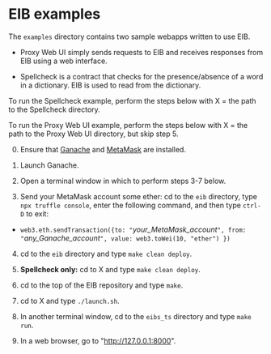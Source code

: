 # EIB examples

The `examples` directory contains two sample webapps written to use EIB.

* Proxy Web UI simply sends requests to EIB and receives responses from EIB using a web interface.

* Spellcheck is a contract that checks for the presence/absence of a word in a dictionary.  EIB is used
  to read from the dictionary.

To run the Spellcheck example, perform the steps below with X = the path to the Spellcheck directory.

To run the Proxy Web UI example, perform the steps below with X = the path to the Proxy Web UI
directory, but skip step 5.

0. Ensure that [Ganache](https://truffleframework.com/ganache) and [MetaMask](https://metamask.io/) are
   installed.

1. Launch Ganache.

2. Open a terminal window in which to perform steps 3-7 below.

3. Send your MetaMask account some ether: cd to the `eib` directory, type `npx truffle console`, enter
   the following command, and then type `ctrl-D` to exit:

  * `web3.eth.sendTransaction({to: "`*your_MetaMask_account*`", from: "`*any_Ganache_account*`", value: web3.toWei(10, "ether") })`

4. cd to the `eib` directory and type `make clean deploy`.

5. **Spellcheck only:** cd to X and type `make clean deploy`.

6. cd to the top of the EIB repository and type `make`.

7. cd to X and type `./launch.sh`.

8. In another terminal window, cd to the `eibs_ts` directory and type `make run`.

9. In a web browser, go to "<http://127.0.0.1:8000>".
